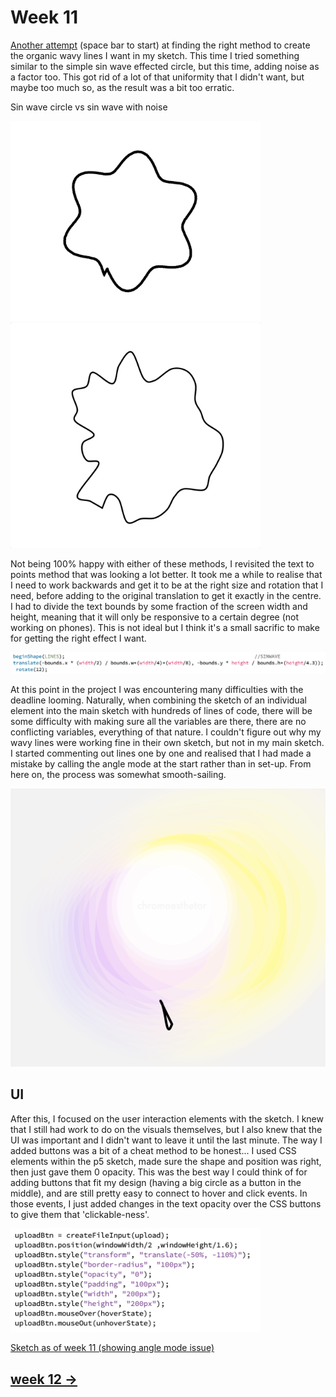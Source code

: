 # Week 11

[Another attempt](https://sylvain-girard.github.io/Slave2theAlgo2020/week11/noiselines/) (space bar to start) at finding the right method to create the organic wavy lines I want in my sketch. This time I tried something similar to the simple sin wave effected circle, but this time, adding noise as a factor too. This got rid of a lot of that uniformity that I didn't want, but maybe too much so, as the result was a bit too erratic.

Sin wave circle vs sin wave with noise

<img src="Screen Shot 2020-10-16 at 7.04.07 pm.png" width="400" />

<img src="noiselines.gif" width="400" />

Not being 100% happy with either of these methods, I revisited the text to points method that was looking a lot better. It took me a while to realise that I need to work backwards and get it to be at the right size and rotation that I need, before adding to the original translation to get it exactly in the centre. I had to divide the text bounds by some fraction of the screen width and height, meaning that it will only be responsive to a certain degree (not working on phones). This is not ideal but I think it's a small sacrific to make for getting the right effect I want.

<img src="Screen Shot 2020-10-22 at 2.26.48 pm.png" width="900" />

At this point in the project I was encountering many difficulties with the deadline looming. Naturally, when combining the sketch of an individual element into the main sketch with hundreds of lines of code, there will be some difficulty with making sure all the variables are there, there are no conflicting variables, everything of that nature. I couldn't figure out why my wavy lines were working fine in their own sketch, but not in my main sketch. I started commenting out lines one by one and realised that I had made a mistake by calling the angle mode at the start rather than in set-up. From here on, the process was somewhat smooth-sailing.

<img src="Screen Shot 2020-10-22 at 2.31.17 pm.png" width="600" />

## UI

After this, I focused on the user interaction elements with the sketch. I knew that I still had work to do on the visuals themselves, but I also knew that the UI was important and I didn't want to leave it until the last minute. The way I added buttons was a bit of a cheat method to be honest... I used CSS elements within the p5 sketch, made sure the shape and position was right, then just gave them 0 opacity. This was the best way I could think of for adding buttons that fit my design (having a big circle as a button in the middle), and are still pretty easy to connect to hover and click events. In those events, I just added changes in the text opacity over the CSS buttons to give them that 'clickable-ness'.

<img src="Screen Shot 2020-10-18 at 1.55.46 pm.png" width="400" />

[Sketch as of week 11 (showing angle mode issue)](https://sylvain-girard.github.io/Slave2theAlgo2020/week11/chromaesthetorweek11/)

## [week 12 ->](https://sylvain-girard.github.io/Slave2theAlgo2020/week12/)
